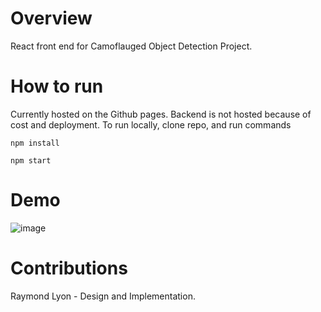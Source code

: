 # Overview
React front end for Camoflauged Object Detection Project.

# How to run
Currently hosted on the Github pages. Backend is not hosted because of cost and deployment.
To run locally, clone repo, and run commands
```
npm install
```
```
npm start
```

# Demo
![image](https://github.com/user-attachments/assets/402a8bb1-a649-43ea-a615-31b30f9835d2)

# Contributions
Raymond Lyon - Design and Implementation.
